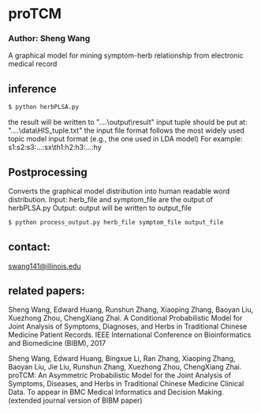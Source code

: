 # proTCM
### Author: Sheng Wang
A graphical model for mining symptom-herb relationship from electronic medical record

## inference
```bash
$ python herbPLSA.py
```
the result will be written to  "..\..\output\result\"
input tuple should be put at: "..\..\data\HIS_tuple.txt"
the input file format follows the most widely used topic model input format (e.g., the one used in LDA model)
For example: s1:s2:s3:...:sx\th1:h2:h3:...:hy


## Postprocessing
Converts the graphical model distribution into human readable word distribution. 
Input: herb_file and symptom_file are the output of herbPLSA.py
Output: output will be written to output_file

```bash
$ python process_output.py herb_file symptom_file output_file
```

## contact: 
swang141@illinois.edu

## related papers:
Sheng Wang, Edward Huang, Runshun Zhang, Xiaoping Zhang, Baoyan Liu, Xuezhong Zhou, ChengXiang Zhai. 
A Conditional Probabilistic Model for Joint Analysis of Symptoms, Diagnoses, and Herbs in Traditional Chinese Medicine Patient Records.
IEEE International Conference on Bioinformatics and Biomedicine (BIBM), 2017

Sheng Wang, Edward Huang, Bingxue Li, Ran Zhang, Xiaoping Zhang, Baoyan Liu, Jie Liu, Runshun Zhang, Xuezhong Zhou, ChengXiang Zhai. 
proTCM: An Asymmetric Probabilistic Model for the Joint Analysis of Symptoms, Diseases, and Herbs in Traditional Chinese Medicine Clinical Data.
To appear in BMC Medical Informatics and Decision Making. (extended journal version of BIBM paper)
